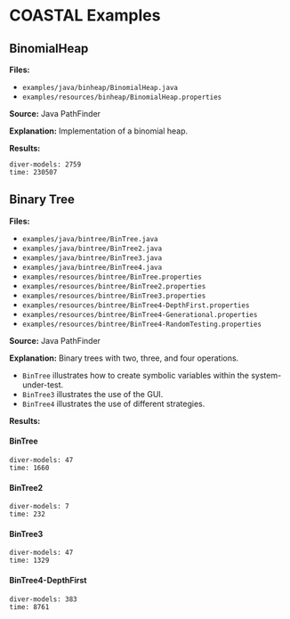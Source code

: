 # COASTAL Examples



## BinomialHeap

**Files:**
- ``examples/java/binheap/BinomialHeap.java``
- ``examples/resources/binheap/BinomialHeap.properties``

**Source:**
Java PathFinder

**Explanation:**
Implementation of a binomial heap.

**Results:**

~~~
diver-models: 2759
time: 230507
~~~



## Binary Tree

**Files:**
- ``examples/java/bintree/BinTree.java``
- ``examples/java/bintree/BinTree2.java``
- ``examples/java/bintree/BinTree3.java``
- ``examples/java/bintree/BinTree4.java``
- ``examples/resources/bintree/BinTree.properties``
- ``examples/resources/bintree/BinTree2.properties``
- ``examples/resources/bintree/BinTree3.properties``
- ``examples/resources/bintree/BinTree4-DepthFirst.properties``
- ``examples/resources/bintree/BinTree4-Generational.properties``
- ``examples/resources/bintree/BinTree4-RandomTesting.properties``

**Source:**
Java PathFinder

**Explanation:**
Binary trees with two, three, and four operations.

- ``BinTree`` illustrates how to create symbolic variables within the system-under-test.
- ``BinTree3`` illustrates the use of the GUI.
- ``BinTree4`` illustrates the use of different strategies.

**Results:**

#### BinTree

~~~
diver-models: 47
time: 1660
~~~

#### BinTree2

~~~
diver-models: 7
time: 232
~~~

#### BinTree3

~~~
diver-models: 47
time: 1329
~~~

#### BinTree4-DepthFirst

~~~
diver-models: 383
time: 8761
~~~

